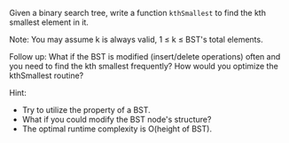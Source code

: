 Given a binary search tree, write a function `kthSmallest` to find the kth smallest element in it.

Note:
You may assume k is always valid, 1 ≤ k ≤ BST's total elements.

Follow up:
What if the BST is modified (insert/delete operations) often and you need to find the kth smallest frequently? How would you optimize the kthSmallest routine?

Hint:

- Try to utilize the property of a BST.
- What if you could modify the BST node's structure?
- The optimal runtime complexity is O(height of BST).
